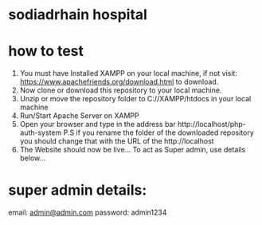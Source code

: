 # sodiadrhain hospital

# how to test
1. You must have Installed XAMPP on your local machine, if not visit: https://www.apachefriends.org/download.html to download.
2. Now clone or download this repository to your local machine.
3. Unzip or move the repository folder to C://XAMPP/htdocs in your local machine
4. Run/Start Apache Server on XAMPP
5. Open your browser and type in the address bar http://localhost/php-auth-system P.S if you rename the folder of the downloaded repository you should change that with the URL of the http://localhost
6. The Website should now be live... To act as Super admin, use details below...

# super admin details: 
email: admin@admin.com
password: admin1234